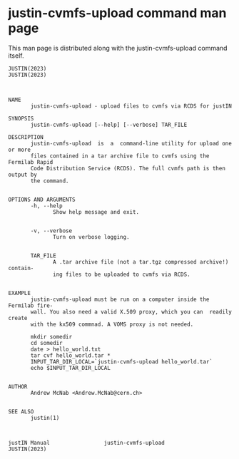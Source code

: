 # justin-cvmfs-upload command man page
This man page is distributed along with the 
justin-cvmfs-upload command itself.

    JUSTIN(2023)                                                      JUSTIN(2023)
    
    
    
    NAME
           justin-cvmfs-upload - upload files to cvmfs via RCDS for justIN
    
    SYNOPSIS
           justin-cvmfs-upload [--help] [--verbose] TAR_FILE
    
    DESCRIPTION
           justin-cvmfs-upload  is  a  command-line utility for upload one or more
           files contained in a tar archive file to cvmfs using the Fermilab Rapid
           Code Distribution Service (RCDS). The full cvmfs path is then output by
           the command.
    
    
    OPTIONS AND ARGUMENTS
           -h, --help
                  Show help message and exit.
    
    
           -v, --verbose
                  Turn on verbose logging.
    
    
           TAR_FILE
                  A .tar archive file (not a tar.tgz compressed archive!) contain-
                  ing files to be uploaded to cvmfs via RCDS.
    
    
    EXAMPLE
           justin-cvmfs-upload must be run on a computer inside the Fermilab fire-
           wall. You also need a valid X.509 proxy, which you can  readily  create
           with the kx509 commnad. A VOMS proxy is not needed.
    
           mkdir somedir
           cd somedir
           date > hello_world.txt
           tar cvf hello_world.tar *
           INPUT_TAR_DIR_LOCAL=`justin-cvmfs-upload hello_world.tar`
           echo $INPUT_TAR_DIR_LOCAL
    
    
    AUTHOR
           Andrew McNab <Andrew.McNab@cern.ch>
    
    
    SEE ALSO
           justin(1)
    
    
    
    justIN Manual                 justin-cvmfs-upload                 JUSTIN(2023)

